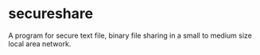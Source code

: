 # secureshare
A program for secure text file, binary file sharing in a small to medium size local area network.
